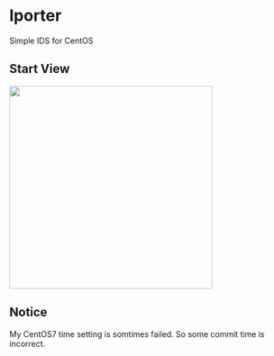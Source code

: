 # lporter
Simple IDS for CentOS

Start View
-----------------------------
<div>
<img width="360" src="https://user-images.githubusercontent.com/33143731/48834322-e1a52380-edc0-11e8-9b35-f3c94897fb0b.png">
</div>

Notice
-----------------------------
My CentOS7 time setting is somtimes failed. So some commit time is incorrect. 
